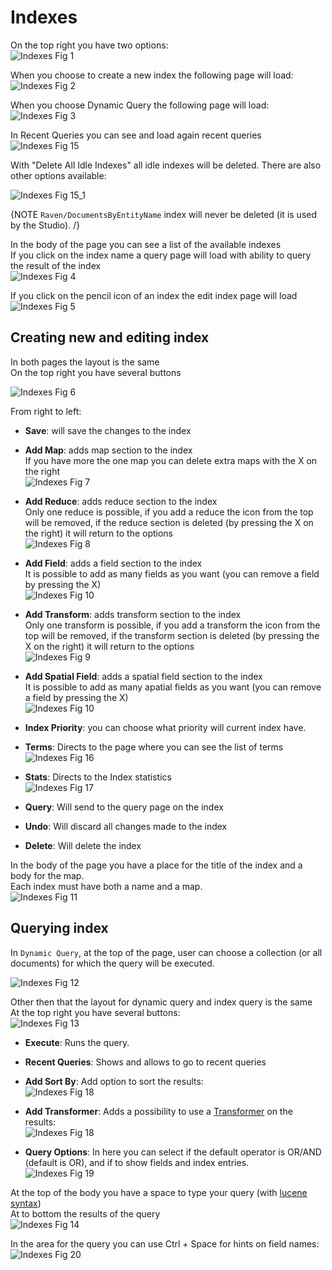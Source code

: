 # Indexes

On the top right you have two options:  
![Indexes Fig 1](Images/studio_indexes_1.PNG)

When you choose to create a new index the following page will load:  
![Indexes Fig 2](Images/studio_indexes_2.PNG)  

When you choose Dynamic Query the following page will load:  
![Indexes Fig 3](Images/studio_indexes_3.PNG) 

In Recent Queries you can see and load again recent queries  
![Indexes Fig 15](Images/studio_indexes_15.PNG) 

With "Delete All Idle Indexes" all idle indexes will be deleted. There are also other options available:

![Indexes Fig 15_1](Images/studio_indexes_15_1.PNG) 

{NOTE `Raven/DocumentsByEntityName` index will never be deleted (it is used by the Studio). /}

In the body of the page you can see a list of the available indexes  
If you click on the index name a query page will load with ability to query the result of the index  
![Indexes Fig 4](Images/studio_indexes_4.PNG) 

If you click on the pencil icon of an index the edit index page will load  
![Indexes Fig 5](Images/studio_indexes_5.PNG)  

## Creating new and editing index

In both pages the layout is the same  
On the top right you have several buttons  

![Indexes Fig 6](Images/studio_indexes_6.PNG)  

From right to left:  
- **Save**: will save the changes to the index   
    
- **Add Map**: adds map section to the index  
If you have more the one map you can delete extra maps with the X on the right   
![Indexes Fig 7](Images/studio_indexes_7.PNG)   
   
- **Add Reduce**: adds reduce section to the index  
Only one reduce is possible, if you add a reduce the icon from the top will be removed, if the reduce section is deleted (by pressing the X on the right) it will return to the options  
![Indexes Fig 8](Images/studio_indexes_8.PNG)    
   
- **Add Field**: adds a field section to the index   
It is possible to add as many fields as you want (you can remove a field by pressing the X)    
![Indexes Fig 10](Images/studio_indexes_10.PNG)   
   
- **Add Transform**: adds transform section to the index  
Only one transform is possible, if you add a transform the icon from the top will be removed, if the transform section is deleted (by pressing the X on the right) it will return to the options  
![Indexes Fig 9](Images/studio_indexes_9.PNG)   
   
- **Add Spatial Field**: adds a spatial field section to the index   
It is possible to add as many apatial fields as you want (you can remove a field by pressing the X)    
![Indexes Fig 10](Images/studio_indexes_10_1.PNG)    
   
- **Index Priority**: you can choose what priority will current index have.         
- **Terms**: Directs to the page where you can see the list of terms  
![Indexes Fig 16](Images/studio_indexes_16.PNG)    
   
- **Stats**: Directs to the Index statistics  
![Indexes Fig 17](Images/studio_indexes_17.PNG)    
- **Query**: Will send to the query page on the index 
- **Undo**: Will discard all changes made to the index
- **Delete**: Will delete the index
   
In the body of the page you have a place for the title of the index and a body for the map.  
Each index must have both a name and a map.  
![Indexes Fig 11](Images/studio_indexes_11.PNG)

## Querying index

In `Dynamic Query`, at the top of the page, user can choose a collection (or all documents) for which the query will be executed.   

![Indexes Fig 12](Images/studio_indexes_12.PNG)

Other then that the layout for dynamic query and index query is the same  
At the top right you have several buttons:  
![Indexes Fig 13](Images/studio_indexes_13.PNG)  

- **Execute**: Runs the query.
- **Recent Queries**: Shows and allows to go to recent queries
- **Add Sort By**: Add option to sort the results:  
![Indexes Fig 18](Images/studio_indexes_18.PNG)  

- **Add Transformer**: Adds a possibility to use a [Transformer](../client-api/querying/results-transformation/result-transformers) on the results:  
![Indexes Fig 18](Images/studio_indexes_18_1.PNG)  

- **Query Options**: In here you can select if the default operator is OR/AND (default is OR), and if to show fields and index entries.  
![Indexes Fig 19](Images/studio_indexes_19.PNG)  

At the top of the body you have a space to type your query (with [lucene syntax](https://www.codeproject.com/Articles/29755/Introducing-Lucene-Net))  
At to bottom the results of the query  
![Indexes Fig 14](Images/studio_indexes_14.PNG) 

In the area for the query you can use Ctrl + Space for hints on field names:  
![Indexes Fig 20](Images/studio_indexes_20.PNG) 

